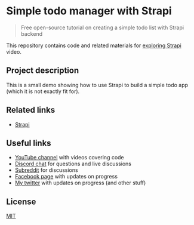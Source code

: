 # Simple todo manager with Strapi

> Free open-source tutorial on creating a simple todo list with Strapi backend

This repository contains code and related materials for [exploring Strapi]() video.

## Project description

This is a small demo showing how to use Strapi to build a simple todo app (which it is not exactly fit for).

## Related links

- [Strapi](https://strapi.io)

## Useful links

- [YouTube channel](https://www.youtube.com/c/TimErmilov) with videos covering code
- [Discord chat](https://discord.gg/hnKCXqQ) for questions and live discussions
- [Subreddit](https://www.reddit.com/r/BuildingWithJS/) for discussions
- [Facebook page](https://www.facebook.com/buildingproductswithjs/) with updates on progress
- [My twitter](https://twitter.com/yamalight) with updates on progress (and other stuff)

## License

[MIT](https://opensource.org/licenses/mit-license)
